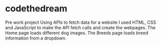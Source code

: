 # codethedream
Pre work project
Using APIs to fetch data for a website
I used HTML, CSS and JavaScript to make the API fetch calls and create the webpages.
The Home page loads different dog images. 
The Breeds page loads breed information from a dropdown.
